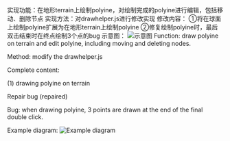 实现功能：在地形terrain上绘制polyine，对绘制完成的polyine进行编辑，包括移动、删除节点
实现方法：对drawhelper.js进行修改实现
修改内容：
①将在球面上绘制polyine扩展为在地形terrain上绘制polyine
②修复绘制polyine时，最后双击结束时在终点绘制3个点的bug
示意图：
![示意图](https://github.com/WoShiDongZhiWu/cesium_drawPolyine_on_terrain/blob/master/img_readme/demo.png)
Function: draw polyine on terrain and edit polyine, including moving and deleting nodes.

Method: modify the drawhelper.js

Complete content:

(1) drawing polyine on terrain

Repair bug (repaired)

Bug: when drawing polyine, 3 points are drawn at the end of the final double click.

Example diagram:
![Example diagram](https://github.com/WoShiDongZhiWu/cesium_drawPolyine_on_terrain/blob/master/img_readme/demo.png)
